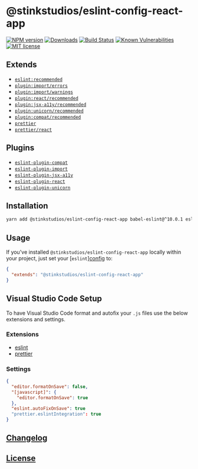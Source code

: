 # @stinkstudios/eslint-config-react-app

[![NPM version][npm-img]][npm-url] [![Downloads][downloads-img]][npm-url] [![Build Status][travis-img]][travis-url] [![Known Vulnerabilities][snyk-img]][snyk-url] [![MIT license][mit-img]][mit-url]

## Extends

- [`eslint:recommended`]
- [`plugin:import/errors`]
- [`plugin:import/warnings`]
- [`plugin:react/recommended`]
- [`plugin:jsx-a11y/recommended`]
- [`plugin:unicorn/recommended`]
- [`plugin:compat/recommended`]
- [`prettier`]
- [`prettier/react`]

## Plugins

- [`eslint-plugin-compat`]
- [`eslint-plugin-import`]
- [`eslint-plugin-jsx-a11y`]
- [`eslint-plugin-react`]
- [`eslint-plugin-unicorn`]

## Installation

```bash
yarn add @stinkstudios/eslint-config-react-app babel-eslint@^10.0.1 eslint@^5.7.0 eslint-config-prettier@^3.1.0 eslint-plugin-compat@^2.6.2 eslint-plugin-import@^2.14.0 eslint-plugin-jsx-a11y@^6.1.2 eslint-plugin-react@^7.11.1 eslint-plugin-unicorn@^6.0.1
```

## Usage

If you've installed `@stinkstudios/eslint-config-react-app` locally within your project, just set your [`eslint`][config](https://eslint.org/docs/user-guide/configuring#configuring-eslint) to:

```json
{
  "extends": "@stinkstudios/eslint-config-react-app"
}
```

## Visual Studio Code Setup

To have Visual Studio Code format and autofix your `.js` files use the below extensions and settings.

### Extensions

- [eslint](https://marketplace.visualstudio.com/items?itemName=dbaeumer.vscode-eslint)
- [prettier](https://marketplace.visualstudio.com/items?itemName=esbenp.prettier-vscode)

### Settings

```json
{
  "editor.formatOnSave": false,
  "[javascript]": {
    "editor.formatOnSave": true
  },
  "eslint.autoFixOnSave": true
  "prettier.eslintIntegration": true
}
```

## [Changelog](https://github.com/Stinkstudios/npm-packages/blob/master/packages/eslint-config-react-app/CHANGELOG.md)

## [License](LICENSE)

[downloads-img]: https://img.shields.io/npm/dm/@stinkstudios/eslint-config-react-app.svg?style=flat-square
[npm-img]: https://img.shields.io/npm/v/@stinkstudios/eslint-config-react-app.svg?style=flat-square
[npm-url]: https://npmjs.org/package/@stinkstudios/eslint-config-react-app
[travis-img]: https://travis-ci.com/Stinkstudios/npm-packages.svg?style=flat-square
[travis-url]: https://travis-ci.com/Stinkstudios/npm-packages
[snyk-img]: https://snyk.io/test/github/Stinkstudios/npm-packages/badge.svg?targetFile=packages%2Feslint-config-react-app%2Fpackage.json
[snyk-url]: https://snyk.io/test/github/Stinkstudios/npm-packages?targetFile=packages%2Feslint-config-react-app%2Fpackage.json
[mit-img]: http://img.shields.io/badge/license-MIT-brightgreen.svg
[mit-url]: http://opensource.org/licenses/MIT
[`eslint:recommended`]: https://github.com/eslint/eslint/blob/master/conf/eslint-recommended.js
[`plugin:import/errors`]: https://github.com/benmosher/eslint-plugin-import/blob/master/config/errors.js
[`plugin:import/warnings`]: https://github.com/benmosher/eslint-plugin-import/blob/master/config/warnings.js
[`plugin:react/recommended`]: https://github.com/yannickcr/eslint-plugin-react/blob/master/index.js#L115
[`plugin:jsx-a11y/recommended`]: https://github.com/evcohen/eslint-plugin-jsx-a11y/blob/master/src/index.js#L41
[`plugin:unicorn/recommended`]: https://github.com/sindresorhus/eslint-plugin-unicorn/blob/master/index.js#L8
[`plugin:compat/recommended`]: https://github.com/amilajack/eslint-plugin-compat/blob/master/src/config/recommended.js
[`prettier`]: https://github.com/prettier/eslint-config-prettier/blob/master/standard.js
[`prettier/react`]: https://github.com/prettier/eslint-config-prettier/blob/master/react.js
[`eslint-plugin-compat`]: https://github.com/amilajack/eslint-plugin-compat
[`eslint-plugin-import`]: https://github.com/benmosher/eslint-plugin-import
[`eslint-plugin-jsx-a11y`]: https://github.com/evcohen/eslint-plugin-jsx-a11y#readme
[`eslint-plugin-react`]: https://github.com/yannickcr/eslint-plugin-react/
[`eslint-plugin-unicorn`]: https://github.com/sindresorhus/eslint-plugin-unicorn
[`eslint`]: https://eslint.org/
